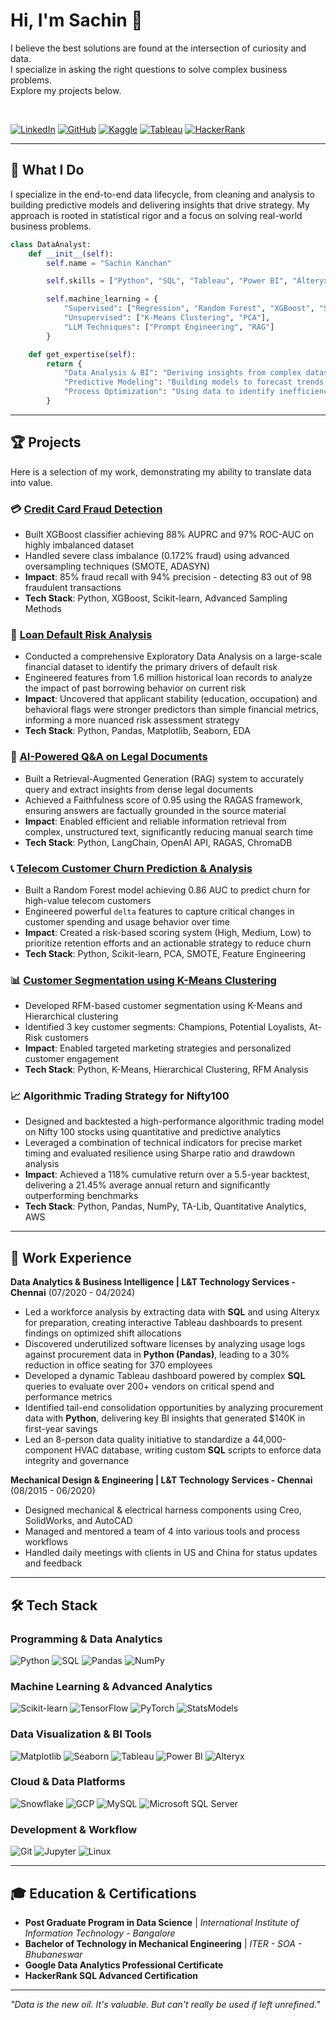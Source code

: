 # Hi, I'm Sachin 👋

I believe the best solutions are found at the intersection of curiosity and data.  
I specialize in asking the right questions to solve complex business problems.  
Explore my projects below.

<br>

[![LinkedIn](https://img.shields.io/badge/-LinkedIn-0077B5?style=for-the-badge&logo=linkedin&logoColor=white)](https://www.linkedin.com/in/sachinkanchan/)
[![GitHub](https://img.shields.io/badge/-GitHub-181717?style=for-the-badge&logo=github&logoColor=white)](https://github.com/sachin-kanchan)
[![Kaggle](https://img.shields.io/badge/-Kaggle-20BEFF?style=for-the-badge&logo=kaggle&logoColor=white)](https://www.kaggle.com/sachinkanchan92)
[![Tableau](https://img.shields.io/badge/-Tableau-E97627?style=for-the-badge&logo=tableau&logoColor=white)](https://public.tableau.com/app/profile/sachin.kanchan/vizzes)
[![HackerRank](https://img.shields.io/badge/-HackerRank-2EC866?style=for-the-badge&logo=hackerrank&logoColor=white)](https://www.hackerrank.com/sachin_kanchan)

---

## 🚀 What I Do

I specialize in the end-to-end data lifecycle, from cleaning and analysis to building predictive models and delivering insights that drive strategy. My approach is rooted in statistical rigor and a focus on solving real-world business problems.

```python
class DataAnalyst:
    def __init__(self):
        self.name = "Sachin Kanchan"

        self.skills = ["Python", "SQL", "Tableau", "Power BI", "Alteryx", "Snowflake"]

        self.machine_learning = {
            "Supervised": ["Regression", "Random Forest", "XGBoost", "SVM"],
            "Unsupervised": ["K-Means Clustering", "PCA"],
            "LLM Techniques": ["Prompt Engineering", "RAG"]
        }

    def get_expertise(self):
        return {
            "Data Analysis & BI": "Deriving insights from complex datasets and creating interactive dashboards.",
            "Predictive Modeling": "Building models to forecast trends, predict outcomes, and classify data.",
            "Process Optimization": "Using data to identify inefficiencies and opportunities for cost savings."
        }
```

---

## 🏆 Projects

Here is a selection of my work, demonstrating my ability to translate data into value.

<div class="project-highlight" markdown="1">

### 💳 [Credit Card Fraud Detection](https://github.com/sachin-kanchan/credit-card-fraud-detection)

- Built XGBoost classifier achieving <span class="metric-highlight">88% AUPRC</span> and <span class="metric-highlight">97% ROC-AUC</span> on highly imbalanced dataset
- Handled severe class imbalance (0.172% fraud) using advanced oversampling techniques (SMOTE, ADASYN)
- **Impact**: 85% fraud recall with 94% precision - detecting 83 out of 98 fraudulent transactions
- **Tech Stack**: Python, XGBoost, Scikit-learn, Advanced Sampling Methods

</div>

<div class="project-highlight" markdown="1">

### 🏦 [Loan Default Risk Analysis](https://github.com/sachin-kanchan/loan-default-risk-analysis)

- Conducted a comprehensive Exploratory Data Analysis on a large-scale financial dataset to identify the primary drivers of default risk
- Engineered features from <span class="metric-highlight">1.6 million historical loan records</span> to analyze the impact of past borrowing behavior on current risk
- **Impact**: Uncovered that applicant stability (education, occupation) and behavioral flags were stronger predictors than simple financial metrics, informing a more nuanced risk assessment strategy
- **Tech Stack**: Python, Pandas, Matplotlib, Seaborn, EDA

</div>

<div class="project-highlight" markdown="1">

### 🧠 [AI-Powered Q&A on Legal Documents](https://github.com/sachin-kanchan/RAG-Legal-Documents)

- Built a Retrieval-Augmented Generation (RAG) system to accurately query and extract insights from dense legal documents
- Achieved a <span class="metric-highlight">Faithfulness score of 0.95</span> using the RAGAS framework, ensuring answers are factually grounded in the source material
- **Impact**: Enabled efficient and reliable information retrieval from complex, unstructured text, significantly reducing manual search time
- **Tech Stack**: Python, LangChain, OpenAI API, RAGAS, ChromaDB

</div>

<div class="project-highlight" markdown="1">

### 📞 [Telecom Customer Churn Prediction & Analysis](https://github.com/sachin-kanchan/Telecom-Customer-Churn-Analysis)

- Built a Random Forest model achieving <span class="metric-highlight">0.86 AUC</span> to predict churn for high-value telecom customers
- Engineered powerful `delta` features to capture critical changes in customer spending and usage behavior over time
- **Impact**: Created a risk-based scoring system (High, Medium, Low) to prioritize retention efforts and an actionable strategy to reduce churn
- **Tech Stack**: Python, Scikit-learn, PCA, SMOTE, Feature Engineering

</div>

<div class="project-highlight" markdown="1">

### 📊 [Customer Segmentation using K-Means Clustering](https://github.com/sachin-kanchan/kmeans_clustering_customer_segmentation)

- Developed RFM-based customer segmentation using K-Means and Hierarchical clustering
- Identified 3 key customer segments: Champions, Potential Loyalists, At-Risk customers
- **Impact**: Enabled targeted marketing strategies and personalized customer engagement
- **Tech Stack**: Python, K-Means, Hierarchical Clustering, RFM Analysis

</div>

<div class="project-highlight" markdown="1">

### 📈 Algorithmic Trading Strategy for Nifty100

- Designed and backtested a high-performance algorithmic trading model on Nifty 100 stocks using quantitative and predictive analytics
- Leveraged a combination of technical indicators for precise market timing and evaluated resilience using Sharpe ratio and drawdown analysis
- **Impact**: Achieved a <span class="metric-highlight">118% cumulative return</span> over a 5.5-year backtest, delivering a <span class="metric-highlight">21.45% average annual return</span> and significantly outperforming benchmarks
- **Tech Stack**: Python, Pandas, NumPy, TA-Lib, Quantitative Analytics, AWS

</div>

---

## 💼 Work Experience

**Data Analytics & Business Intelligence | L&T Technology Services - Chennai** (07/2020 - 04/2024)
- Led a workforce analysis by extracting data with **SQL** and using Alteryx for preparation, creating interactive Tableau dashboards to present findings on optimized shift allocations
- Discovered underutilized software licenses by analyzing usage logs against procurement data in **Python (Pandas)**, leading to a <span class="metric-highlight">30% reduction</span> in office seating for 370 employees
- Developed a dynamic Tableau dashboard powered by complex **SQL** queries to evaluate over 200+ vendors on critical spend and performance metrics
- Identified tail-end consolidation opportunities by analyzing procurement data with **Python**, delivering key BI insights that generated <span class="metric-highlight">$140K in first-year savings</span>
- Led an 8-person data quality initiative to standardize a 44,000-component HVAC database, writing custom **SQL** scripts to enforce data integrity and governance

**Mechanical Design & Engineering | L&T Technology Services - Chennai** (08/2015 - 06/2020)
- Designed mechanical & electrical harness components using Creo, SolidWorks, and AutoCAD
- Managed and mentored a team of 4 into various tools and process workflows
- Handled daily meetings with clients in US and China for status updates and feedback

---

## 🛠️ Tech Stack

### Programming & Data Analytics
![Python](https://img.shields.io/badge/-Python-3776AB?style=for-the-badge&logo=python&logoColor=white)
![SQL](https://img.shields.io/badge/-SQL-4479A1?style=for-the-badge&logo=postgresql&logoColor=white)
![Pandas](https://img.shields.io/badge/-Pandas-150458?style=for-the-badge&logo=pandas&logoColor=white)
![NumPy](https://img.shields.io/badge/-NumPy-013243?style=for-the-badge&logo=numpy&logoColor=white)

### Machine Learning & Advanced Analytics
![Scikit-learn](https://img.shields.io/badge/-ScikitLearn-F7931E?style=for-the-badge&logo=scikit-learn&logoColor=white)
![TensorFlow](https://img.shields.io/badge/-TensorFlow-FF6F00?style=for-the-badge&logo=tensorflow&logoColor=white)
![PyTorch](https://img.shields.io/badge/-PyTorch-EE4C2C?style=for-the-badge&logo=pytorch&logoColor=white)
![StatsModels](https://img.shields.io/badge/-StatsModels-4B8BBE?style=for-the-badge&logo=python&logoColor=white)

### Data Visualization & BI Tools
![Matplotlib](https://img.shields.io/badge/-Matplotlib-11557c?style=for-the-badge&logo=python&logoColor=white)
![Seaborn](https://img.shields.io/badge/-Seaborn-3776AB?style=for-the-badge&logo=python&logoColor=white)
![Tableau](https://img.shields.io/badge/-Tableau-E97627?style=for-the-badge&logo=tableau&logoColor=white)
![Power BI](https://img.shields.io/badge/-Power_BI-F2C811?style=for-the-badge&logo=powerbi&logoColor=black)
![Alteryx](https://img.shields.io/badge/-Alteryx-0078C9?style=for-the-badge&logo=alteryx&logoColor=white)

### Cloud & Data Platforms
![Snowflake](https://img.shields.io/badge/-Snowflake-29B5E8?style=for-the-badge&logo=snowflake&logoColor=white)
![GCP](https://img.shields.io/badge/-Google_Cloud-4285F4?style=for-the-badge&logo=google-cloud&logoColor=white)
![MySQL](https://img.shields.io/badge/-MySQL-4479A1?style=for-the-badge&logo=mysql&logoColor=white)
![Microsoft SQL Server](https://img.shields.io/badge/-Microsoft%20SQL%20Server-CC2927?style=for-the-badge&logo=microsoft-sql-server&logoColor=white)

### Development & Workflow
![Git](https://img.shields.io/badge/-Git-F05032?style=for-the-badge&logo=git&logoColor=white)
![Jupyter](https://img.shields.io/badge/-Jupyter-F37626?style=for-the-badge&logo=jupyter&logoColor=white)
![Linux](https://img.shields.io/badge/-Linux-FCC624?style=for-the-badge&logo=linux&logoColor=black)

---

## 🎓 Education & Certifications

- **Post Graduate Program in Data Science** | *International Institute of Information Technology - Bangalore*
- **Bachelor of Technology in Mechanical Engineering** | *ITER - SOA - Bhubaneswar*
- **Google Data Analytics Professional Certificate**
- **HackerRank SQL Advanced Certification**

---

<div class="quote-section">
  <em>"Data is the new oil. It's valuable. But can't really be used if left unrefined."</em>
</div>
